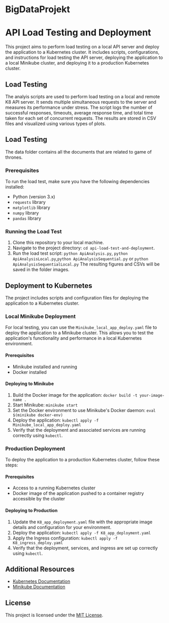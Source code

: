# BigDataProjekt

# API Load Testing and Deployment

This project aims to perform load testing on a local API server and deploy the application to a Kubernetes cluster. It includes scripts, configurations, and instructions for load testing the API server, deploying the application to a local Minikube cluster, and deploying it to a production Kubernetes cluster.

## Load Testing

The analyis scripts are used to perform load testing on a local and remote K8 API server. It sends multiple simultaneous requests to the server and measures its performance under stress. The script logs the number of successful responses, timeouts, average response time, and total time taken for each set of concurrent requests. The results are stored in CSV files and visualized using various types of plots.

## Load Testing

The data folder contains all the documents that are related to game of thrones.

### Prerequisites

To run the load test, make sure you have the following dependencies installed:

- Python (version 3.x)
- `requests` library
- `matplotlib` library
- `numpy` library
- `pandas` library

### Running the Load Test

1. Clone this repository to your local machine.
2. Navigate to the project directory: `cd api-load-test-and-deployment`.
3. Run the load test script: `python ApiAnalysis.py`, `python ApiAnalysisLocal.py`,`python ApiAnalysisSequential.py` or `python ApiAnalysisSequentialLocal.py` The resulting figures and CSVs will be saved in the folder images.

## Deployment to Kubernetes

The project includes scripts and configuration files for deploying the application to a Kubernetes cluster.

### Local Minikube Deployment

For local testing, you can use the `Minikube_local_app_deploy.yaml` file to deploy the application to a Minikube cluster. This allows you to test the application's functionality and performance in a local Kubernetes environment.

#### Prerequisites

- Minikube installed and running
- Docker installed

#### Deploying to Minikube

1. Build the Docker image for the application: `docker build -t your-image-name .`
2. Start Minikube: `minikube start`
3. Set the Docker environment to use Minikube's Docker daemon: `eval $(minikube docker-env)`
4. Deploy the application: `kubectl apply -f Minikube_local_app_deploy.yaml`
5. Verify that the deployment and associated services are running correctly using `kubectl`.

### Production Deployment

To deploy the application to a production Kubernetes cluster, follow these steps:

#### Prerequisites

- Access to a running Kubernetes cluster
- Docker image of the application pushed to a container registry accessible by the cluster

#### Deploying to Production

1. Update the `K8_app_deployment.yaml` file with the appropriate image details and configuration for your environment.
2. Deploy the application: `kubectl apply -f K8_app_deployment.yaml`
3. Apply the Ingress configuration: `kubectl apply -f K8_ingress_deploy.yaml`
4. Verify that the deployment, services, and ingress are set up correctly using `kubectl`.

## Additional Resources

- [Kubernetes Documentation](https://kubernetes.io/docs/)
- [Minikube Documentation](https://minikube.sigs.k8s.io/docs/)

## License

This project is licensed under the [MIT License](LICENSE).
